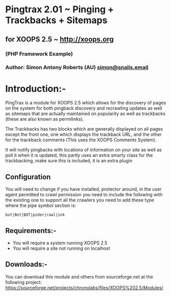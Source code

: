 # Pingtrax 2.01 ~ Pinging + Trackbacks + Sitemaps
## for XOOPS 2.5 ~ http://xoops.org
### (PHP Framework Example)
### Author: Simon Antony Roberts (AU) <simon@snails.email>

# Introduction:-

PingTrax is a module for XOOPS 2.5 which allows for the discovery of pages on the system for both pingback discovery and recrawling updates as well as sitemaps that are actually maintained on popularity as well as trackbacks (these are also known as permilinks).

The Trackbacks has two blocks which are generally displayed on all pages except the front one, one which displays the trackback URL, and the other for the trackback comments (This uses the XOOPS Comments System).

It will notify pingbacks with locations of information on your site as well as poll it when it is updated, this partly uses an extra smarty class for the trackbacking, make sure this is included, it is an extra plugin

## Configuration

You will need to change if you have installed, protector around, in the user agent permitted to crawl permission you need to include the following with the existing one to support all the crawlers you need to add these type where the pipe symbol section is:

    bot|Bot|BOT|pider|rawl|ink

## Requirements:-

 * You will require a system running XOOPS 2.5
 * You will require a site not running on localhost

## Downloads:-

You can download this module and others from sourceforge.net at the following project: https://sourceforge.net/projects/chronolabs/files/XOOPS%202.5/Modules/



